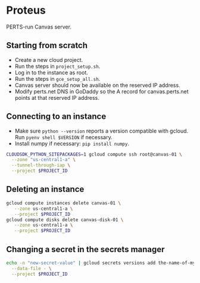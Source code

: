 # Proteus

PERTS-run Canvas server.

## Starting from scratch

* Create a new cloud project.
* Run the steps in `project_setup.sh`.
* Log in to the instance as root.
* Run the steps in `gce_setup_all.sh`.
* Canvas server should now be available on the reserved IP address.
* Modify perts.net DNS in GoDaddy so the A record for canvas.perts.net points at that reserved IP address.

## Connecting to an instance

* Make sure `python --version` reports a version compatible with gcloud. Run `pyenv shell $VERSION` if necessary.
* Install numpy if necessary: `pip install numpy`.

```bash
CLOUDSDK_PYTHON_SITEPACKAGES=1 gcloud compute ssh root@canvas-01 \
  --zone "us-central1-a" \
  --tunnel-through-iap \
  --project $PROJECT_ID
```

## Deleting an instance

```bash
gcloud compute instances delete canvas-01 \
   --zone us-central1-a \
   --project $PROJECT_ID
gcloud compute disks delete canvas-disk-01 \
   --zone us-central1-a \
   --project $PROJECT_ID
```

## Changing a secret in the secrets manager

```bash
echo -n "new-secret-value" | gcloud secrets versions add the-name-of-my-secret \
  --data-file - \
  --project $PROJECT_ID
```
